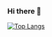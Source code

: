 ### Hi there 👋

[![Top Langs](https://github-readme-stats-git-masterrstaa-rickstaa.vercel.app/api/top-langs/?username=nerezea)](https://github.com/nerezea/github-readme-stats)

<!--
**Nerezea/Nerezea** is a ✨ _special_ ✨ repository because its `README.md` (this file) appears on your GitHub profile.

Here are some ideas to get you started:

- 🔭 I’m currently working on ...
- 🌱 I’m currently learning ...
- 👯 I’m looking to collaborate on ...
- 🤔 I’m looking for help with ...
- 💬 Ask me about ...
- 📫 How to reach me: ...
- 😄 Pronouns: ...
- ⚡ Fun fact: ...
-->
